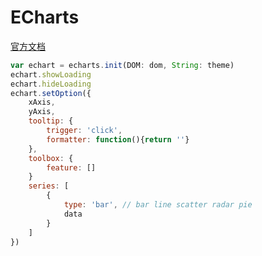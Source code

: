 # ECharts

[官方文档](https://echarts.apache.org/zh/index.html)


```javascript
var echart = echarts.init(DOM: dom, String: theme)
echart.showLoading
echart.hideLoading
echart.setOption({
    xAxis,
    yAxis,
    tooltip: {
        trigger: 'click',
        formatter: function(){return ''}
    },
    toolbox: {
        feature: []
    }
    series: [
        {
            type: 'bar', // bar line scatter radar pie
            data
        }
    ]
})

```